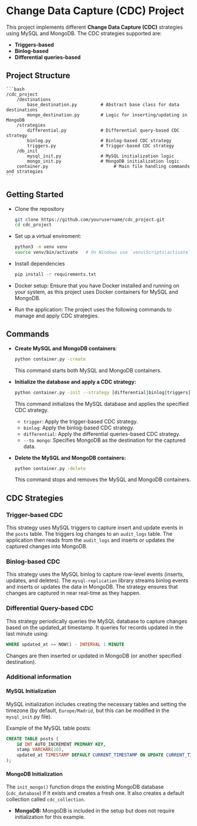 # Change Data Capture (CDC) Project

This project implements different **Change Data Capture (CDC)** strategies using MySQL and MongoDB. The CDC strategies supported are:

- **Triggers-based**
- **Binlog-based**
- **Differential queries-based**

## Project Structure

    ```bash
    /cdc_project
        /destinations
            base_destination.py         # Abstract base class for data destinations
            mongo_destination.py        # Logic for inserting/updating in MongoDB
        /strategies
            differential.py             # Differential query-based CDC strategy
            binlog.py                   # Binlog-based CDC strategy
            triggers.py                 # Trigger-based CDC strategy
        /db_init
            mysql_init.py               # MySQL initialization logic
            mongo_init.py               # MongoDB initialization logic
        container.py                         # Main file handling commands and strategies
    ```

## Getting Started

- Clone the repository

  ```bash
  git clone https://github.com/yourusername/cdc_project.git
  cd cdc_project
  ```

- Set up a virtual enviroment:

  ```bash
  python3 -m venv venv
  source venv/bin/activate   # On Windows use `venv\Scripts\activate`
  ```

- Install dependencies

  ```bash
  pip install -r requirements.txt
  ```

- Docker setup: Ensure that you have Docker installed and running on your system, as this project uses Docker containers for MySQL and MongoDB.

- Run the application: The project uses the following commands to manage and apply CDC strategies.

## Commands

- **Create MySQL and MongoDB containers**:

  ```bash
  python container.py -create
  ```

  This command starts both MySQL and MongoDB containers.

- **Initialize the database and apply a CDC strategy:**

  ```bash
  python container.py -init --strategy [differential|binlog|triggers] --to [mongo]
  ```

  This command initializes the MySQL database and applies the specified CDC strategy.

  - `trigger`: Apply the trigger-based CDC strategy.
  - `binlog`: Apply the binlog-based CDC strategy.
  - `differential`: Apply the differential queries-based CDC strategy.
  - `--to mongo`: Specifies MongoDB as the destination for the captured data.

- **Delete the MySQL and MongoDB containers:**
  ```bash
  python container.py -delete
  ```
  This command stops and removes the MySQL and MongoDB containers.

## CDC Strategies

### Trigger-based CDC

This strategy uses MySQL triggers to capture insert and update events in the `posts` table. The triggers log changes to an `audit_logs` table. The application then reads from the `audit_logs` and inserts or updates the captured changes into MongoDB.

### Binlog-based CDC

This strategy uses the MySQL binlog to capture row-level events (inserts, updates, and deletes). The `mysql-replication` library streams binlog events and inserts or updates the data in MongoDB. The strategy ensures that changes are captured in near real-time as they happen.

### Differential Query-based CDC

This strategy periodically queries the MySQL database to capture changes based on the updated_at timestamp. It queries for records updated in the last minute using:

```sql
WHERE updated_at >= NOW() - INTERVAL 1 MINUTE
```

Changes are then inserted or updated in MongoDB (or another specified destination).

### Additional information

#### MySQL Initialization

MySQL initialization includes creating the necessary tables and setting the timezone (by default, `Europe/Madrid`, but this can be modified in the `mysql_init`.py file).

Example of the MySQL table posts:

```sql
CREATE TABLE posts (
    id INT AUTO_INCREMENT PRIMARY KEY,
    stamp VARCHAR(20),
    updated_at TIMESTAMP DEFAULT CURRENT_TIMESTAMP ON UPDATE CURRENT_TIMESTAMP
);
```

#### MongoDB Initialization

The `init_mongo()` function drops the existing MongoDB database (`cdc_database`) if it exists and creates a fresh one. It also creates a default collection called `cdc_collection`.

- **MongoDB:** MongoDB is included in the setup but does not require initialization for this example.
